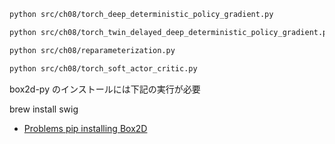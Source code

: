 ```sh
python src/ch08/torch_deep_deterministic_policy_gradient.py

python src/ch08/torch_twin_delayed_deep_deterministic_policy_gradient.py

python src/ch08/reparameterization.py

python src/ch08/torch_soft_actor_critic.py
```

box2d-py のインストールには下記の実行が必要

brew install swig

- [Problems pip installing Box2D](https://stackoverflow.com/questions/51811263/problems-pip-installing-box2d)
